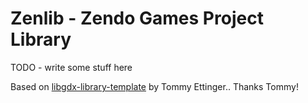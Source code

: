 # Zenlib - Zendo Games Project Library

TODO - write some stuff here

Based on [libgdx-library-template](https://github.com/tommyettinger/libgdx-library-template) by Tommy Ettinger.. Thanks Tommy!
